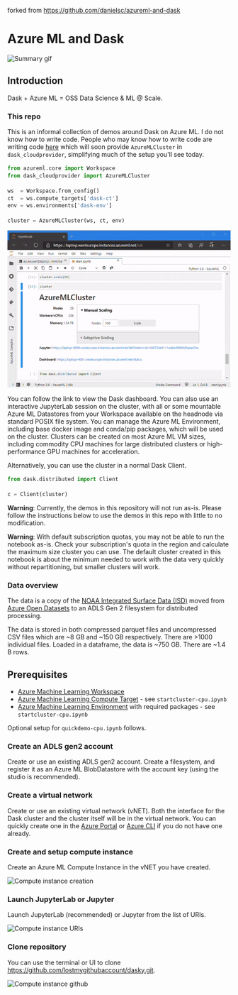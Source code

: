 forked from https://github.com/danielsc/azureml-and-dask

# Azure ML and Dask 

![Summary gif](media/describe.gif)

## Introduction

Dask + Azure ML = OSS Data Science & ML @ Scale.

### This repo
This is an informal collection of demos around Dask on Azure ML. I do not know how to write code. People who may know how to write code are writing code [here](https://github.com/drabastomek/dask-cloudprovider) which will soon provide `AzureMLCluster` in `dask_cloudprovider`, simplifying much of the setup you'll see today. 

```python
from azureml.core import Workspace
from dask_cloudprovider import AzureMLCluster

ws  = Workspace.from_config()
ct  = ws.compute_targets['dask-ct']
env = ws.environments['dask-env']

cluster = AzureMLCluster(ws, ct, env)
```

![Widget](media/widget.gif)

You can follow the link to view the Dask dashboard. You can also use an interactive JupyterLab session on the cluster, with all or some mountable Azure ML Datastores from your Workspace available on the headnode via standard POSIX file system. You can manage the Azure ML Environment, including base docker image and conda/pip packages, which will be used on the cluster. Clusters can be created on most Azure ML VM sizes, including commodity CPU machines for large distributed clusters or high-performance GPU machines for acceleration.

Alternatively, you can use the cluster in a normal Dask Client.

```python
from dask.distributed import Client

c = Client(cluster)
```

**Warning**: Currently, the demos in this repository will not run as-is. Please follow the instructions below to use the demos in this repo with little to no modification.

**Warning**: With default subscription quotas, you may not be able to run the notebook as-is. Check your subscription's quota in the region and calculate the maximum size cluster you can use. The default cluster created in this notebook is about the minimum needed to work with the data very quickly without repartitioning, but smaller clusters will work.

### Data overview

The data is a copy of the [NOAA Integrated Surface Data (ISD)](https://azure.microsoft.com/services/open-datasets/catalog/noaa-integrated-surface-data/) moved from [Azure Open Datasets](https://azure.microsoft.com/services/open-datasets/catalog/) to an ADLS Gen 2 filesystem for distributed processing. 

The data is stored in both compressed parquet files and uncompressed CSV files which are ~8 GB and ~150 GB respectively. There are >1000 individual files. Loaded in a dataframe, the data is ~750 GB. There are ~1.4 B rows.

## Prerequisites

* [Azure Machine Learning Workspace](https://aka.ms/azureml/workspace)
* [Azure Machine Learning Compute Target](https://aka.ms/azureml/computetarget) - see `startcluster-cpu.ipynb`
* [Azure Machine Learning Environment](https://aka.ms/azureml/environments) with required packages - see `startcluster-cpu.ipynb`

Optional setup for `quickdemo-cpu.ipynb` follows.

### Create an ADLS gen2 account

Create or use an existing ADLS gen2 account. Create a filesystem, and register it as an Azure ML BlobDatastore with the account key (using the studio is recommended).

### Create a virtual network 

Create or use an existing virtual network (vNET). Both the interface for the Dask cluster and the cluster itself will be in the virtual network. You can quickly create one in the [Azure Portal](https://docs.microsoft.com/en-us/azure/virtual-network/quick-create-portal) or [Azure CLI](https://docs.microsoft.com/en-us/azure/virtual-network/quick-create-cli) if you do not have one already.

### Create and setup compute instance 

Create an Azure ML Compute Instance in the vNET you have created.

![Compute instance creation](media/instance-create.png)

### Launch JupyterLab or Jupyter

Launch JupyterLab (recommended) or Jupyter from the list of URIs. 

![Compute instance URIs](media/instance-launch.png)

### Clone repository

You can use the terminal or UI to clone https://github.com/lostmygithubaccount/dasky.git.

![Compute instance github](media/instance-github.png)
